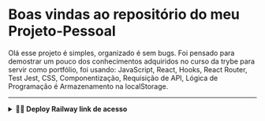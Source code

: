 
# Boas vindas ao repositório do meu Projeto-Pessoal

Olá esse projeto é simples, organizado é sem bugs.
Foi pensado para demostrar um pouco dos conhecimentos adquiridos no curso da trybe para servir como portfólio,
foi usando: JavaScript, React, Hooks, React Router, Test Jest, CSS, Componentização, Requisição de API, Lógica de Programação é Armazenamento na localStorage.

---
  <details>
<summary><strong>👨‍💻 Deploy Railway link de acesso</strong></summary><br />
* https://projeto-pessoal-production.up.railway.app
---
<details>
  <summary><strong>👨‍💻 Clone o repositório</strong></summary><br />

1. Clone o repositório
  * `git clone git@github.com:franciley45/Projeto-pessoal.git`.
  * Entre na pasta do repositório que você acabou de clonar:
    * `cd Projeto-pessoal`
    * `cd exercise-dog-image`
2. Instale as dependências 
  * `npm install` 
